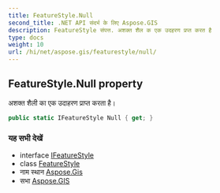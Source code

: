 ```yaml
---
title: FeatureStyle.Null
second_title: .NET API संदर्भ के लिए Aspose.GIS
description: FeatureStyle संपत्त. अशक्त शैल क एक उदहरण प्रप्त करत है
type: docs
weight: 10
url: /hi/net/aspose.gis/featurestyle/null/
---
```

## FeatureStyle.Null property

अशक्त शैली का एक उदाहरण प्राप्त करता है।

```csharp
public static IFeatureStyle Null { get; }
```

### यह सभी देखें

* interface [IFeatureStyle](../../ifeaturestyle/)
* class [FeatureStyle](../)
* नाम स्थान [Aspose.Gis](../../featurestyle/)
* सभा [Aspose.GIS](../../../)


